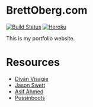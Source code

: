 # BrettOberg.com

[![Build Status](https://travis-ci.org/bjoberg/brettoberg.com.svg?branch=testing)](https://travis-ci.org/bjoberg/brettoberg.com)
[![Heroku](https://heroku-badge.herokuapp.com/?app=brett-oberg-portfolio)](https://www.heroku.com/about)

This is my portfolio website.

# Resources

* [Divan Visagie](https://medium.com/from-the-couch/angular-2-with-travis-ci-922040e01937#.5vjjdsce8)
* [Jason Swett](https://www.angularonrails.com/deploy-angular-cli-webpack-project-heroku/)
* [Asif Ahmed](http://lifesforlearning.com/heroku-with-godaddy/)
* [Pussinboots](https://github.com/pussinboots/heroku-badge)